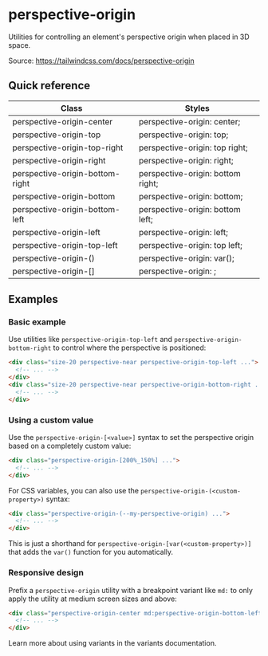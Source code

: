# perspective-origin

Utilities for controlling an element's perspective origin when placed in 3D space.

Source: https://tailwindcss.com/docs/perspective-origin

## Quick reference

| Class                          | Styles                     |
|--------------------------------|----------------------------|
| perspective-origin-center      | perspective-origin: center; |
| perspective-origin-top         | perspective-origin: top;    |
| perspective-origin-top-right   | perspective-origin: top right; |
| perspective-origin-right       | perspective-origin: right;  |
| perspective-origin-bottom-right| perspective-origin: bottom right; |
| perspective-origin-bottom      | perspective-origin: bottom; |
| perspective-origin-bottom-left | perspective-origin: bottom left; |
| perspective-origin-left        | perspective-origin: left;   |
| perspective-origin-top-left    | perspective-origin: top left; |
| perspective-origin-(<custom-property>) | perspective-origin: var(<custom-property>); |
| perspective-origin-\[<value>\] | perspective-origin: <value>; |

## Examples

### Basic example

Use utilities like `perspective-origin-top-left` and `perspective-origin-bottom-right` to control where the perspective is positioned:

```html
<div class="size-20 perspective-near perspective-origin-top-left ...">
  <!-- ... -->
</div>
<div class="size-20 perspective-near perspective-origin-bottom-right ...">
  <!-- ... -->
</div>
```

### Using a custom value

Use the `perspective-origin-[<value>]` syntax to set the perspective origin based on a completely custom value:

```html
<div class="perspective-origin-[200%_150%] ...">
  <!-- ... -->
</div>
```

For CSS variables, you can also use the `perspective-origin-(<custom-property>)` syntax:

```html
<div class="perspective-origin-(--my-perspective-origin) ...">
  <!-- ... -->
</div>
```

This is just a shorthand for `perspective-origin-[var(<custom-property>)]` that adds the `var()` function for you automatically.

### Responsive design

Prefix a `perspective-origin` utility with a breakpoint variant like `md:` to only apply the utility at medium screen sizes and above:

```html
<div class="perspective-origin-center md:perspective-origin-bottom-left ...">
  <!-- ... -->
</div>
```

Learn more about using variants in the variants documentation.
